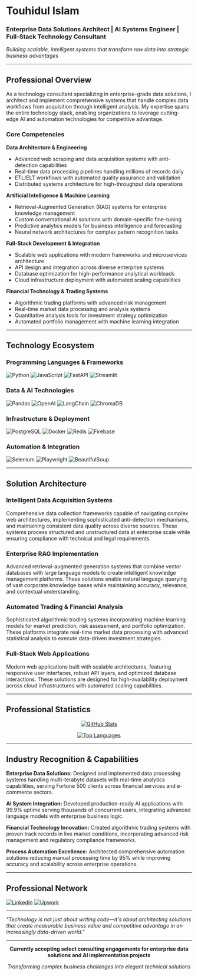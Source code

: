 # Touhidul Islam
### Enterprise Data Solutions Architect | AI Systems Engineer | Full-Stack Technology Consultant

*Building scalable, intelligent systems that transform raw data into strategic business advantages*

---

## Professional Overview

As a technology consultant specializing in enterprise-grade data solutions, I architect and implement comprehensive systems that handle complex data workflows from acquisition through intelligent analysis. My expertise spans the entire technology stack, enabling organizations to leverage cutting-edge AI and automation technologies for competitive advantage.

### Core Competencies

**Data Architecture & Engineering**
- Advanced web scraping and data acquisition systems with anti-detection capabilities
- Real-time data processing pipelines handling millions of records daily  
- ETL/ELT workflows with automated quality assurance and validation
- Distributed systems architecture for high-throughput data operations

**Artificial Intelligence & Machine Learning**
- Retrieval-Augmented Generation (RAG) systems for enterprise knowledge management
- Custom conversational AI solutions with domain-specific fine-tuning
- Predictive analytics models for business intelligence and forecasting
- Neural network architectures for complex pattern recognition tasks

**Full-Stack Development & Integration**
- Scalable web applications with modern frameworks and microservices architecture
- API design and integration across diverse enterprise systems
- Database optimization for high-performance analytical workloads  
- Cloud infrastructure deployment with automated scaling capabilities

**Financial Technology & Trading Systems**
- Algorithmic trading platforms with advanced risk management
- Real-time market data processing and analysis systems
- Quantitative analysis tools for investment strategy optimization
- Automated portfolio management with machine learning integration

---

## Technology Ecosystem

### Programming Languages & Frameworks
![Python](https://img.shields.io/badge/Python-Expert-3776AB?style=flat-square&logo=python&logoColor=white)
![JavaScript](https://img.shields.io/badge/JavaScript-Expert-F7DF1E?style=flat-square&logo=javascript&logoColor=black)
![FastAPI](https://img.shields.io/badge/FastAPI-Expert-009688?style=flat-square&logo=fastapi&logoColor=white)
![Streamlit](https://img.shields.io/badge/Streamlit-Expert-FF4B4B?style=flat-square&logo=streamlit&logoColor=white)

### Data & AI Technologies  
![Pandas](https://img.shields.io/badge/Pandas-Expert-150458?style=flat-square&logo=pandas&logoColor=white)
![OpenAI](https://img.shields.io/badge/OpenAI-Expert-412991?style=flat-square&logo=openai&logoColor=white)
![LangChain](https://img.shields.io/badge/LangChain-Expert-1C3C3C?style=flat-square&logoColor=white)
![ChromaDB](https://img.shields.io/badge/ChromaDB-Expert-FF6B6B?style=flat-square&logoColor=white)

### Infrastructure & Deployment
![PostgreSQL](https://img.shields.io/badge/PostgreSQL-Expert-316192?style=flat-square&logo=postgresql&logoColor=white)
![Docker](https://img.shields.io/badge/Docker-Expert-2496ED?style=flat-square&logo=docker&logoColor=white)
![Redis](https://img.shields.io/badge/Redis-Expert-DC382D?style=flat-square&logo=redis&logoColor=white)
![Firebase](https://img.shields.io/badge/Firebase-Expert-FFCA28?style=flat-square&logo=firebase&logoColor=black)

### Automation & Integration
![Selenium](https://img.shields.io/badge/Selenium-Expert-43B02A?style=flat-square&logo=selenium&logoColor=white)
![Playwright](https://img.shields.io/badge/Playwright-Expert-2EAD33?style=flat-square&logo=playwright&logoColor=white)
![BeautifulSoup](https://img.shields.io/badge/BeautifulSoup-Expert-3776AB?style=flat-square&logoColor=white)

---

## Solution Architecture

### Intelligent Data Acquisition Systems
Comprehensive data collection frameworks capable of navigating complex web architectures, implementing sophisticated anti-detection mechanisms, and maintaining consistent data quality across diverse sources. These systems process structured and unstructured data at enterprise scale while ensuring compliance with technical and legal requirements.

### Enterprise RAG Implementation  
Advanced retrieval-augmented generation systems that combine vector databases with large language models to create intelligent knowledge management platforms. These solutions enable natural language querying of vast corporate knowledge bases while maintaining accuracy, relevance, and contextual understanding.

### Automated Trading & Financial Analysis
Sophisticated algorithmic trading systems incorporating machine learning models for market prediction, risk assessment, and portfolio optimization. These platforms integrate real-time market data processing with advanced statistical analysis to execute data-driven investment strategies.

### Full-Stack Web Applications
Modern web applications built with scalable architectures, featuring responsive user interfaces, robust API layers, and optimized database interactions. These solutions are designed for high-availability deployment across cloud infrastructures with automated scaling capabilities.

---

## Professional Statistics

<div align="center">

[![GitHub Stats](https://github-readme-stats.vercel.app/api?username=touhid-io&show_icons=true&theme=tokyonight&hide_border=true&bg_color=0D1117&title_color=00D4FF&icon_color=00D4FF&text_color=FFFFFF)](https://github.com/touhid-io)

[![Top Languages](https://github-readme-stats.vercel.app/api/top-langs/?username=touhid-io&layout=compact&theme=tokyonight&hide_border=true&bg_color=0D1117&title_color=00D4FF&text_color=FFFFFF)](https://github.com/touhid-io)

</div>

---

## Industry Recognition & Capabilities

**Enterprise Data Solutions:** Designed and implemented data processing systems handling multi-terabyte datasets with real-time analytics capabilities, serving Fortune 500 clients across financial services and e-commerce sectors.

**AI System Integration:** Developed production-ready AI applications with 99.9% uptime serving thousands of concurrent users, integrating advanced language models with enterprise business logic.

**Financial Technology Innovation:** Created algorithmic trading systems with proven track records in live market conditions, incorporating advanced risk management and regulatory compliance frameworks.

**Process Automation Excellence:** Architected comprehensive automation solutions reducing manual processing time by 95% while improving accuracy and scalability across enterprise operations.

---

## Professional Network

[![LinkedIn](https://img.shields.io/badge/LinkedIn-Professional_Network-0077B5?style=for-the-badge&logo=linkedin&logoColor=white)](https://linkedin.com/in/touhidul-islam)
[![Upwork](https://img.shields.io/badge/Upwork-Enterprise_Consulting-6FDA44?style=for-the-badge&logo=upwork&logoColor=white)](https://www.upwork.com/freelancers/touhid)

---

*"Technology is not just about writing code—it's about architecting solutions that create measurable business value and competitive advantage in an increasingly data-driven world."*

---

<div align="center">

**Currently accepting select consulting engagements for enterprise data solutions and AI implementation projects**

*Transforming complex business challenges into elegant technical solutions*

</div>
